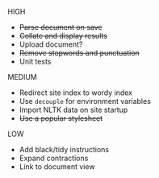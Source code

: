 HIGH

* ~~Parse document on save~~
* ~~Collate and display results~~
* Upload document?
* ~~Remove stopwords and punctuation~~
* Unit tests

MEDIUM

* Redirect site index to wordy index
* Use `decouple` for environment variables
* Import NLTK data on site startup
* ~~Use a popular stylesheet~~

LOW

* Add black/tidy instructions
* Expand contractions
* Link to document view
